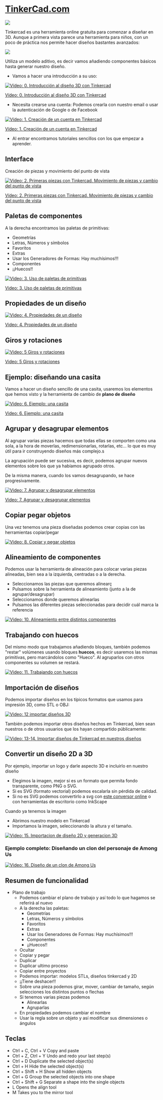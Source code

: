 # [TinkerCad.com](https://www.tinkercad.com/)

![](./images/tinkercad.png)

Tinkercad es una herramienta online gratuita para comenzar a diseñar en 3D. Aunque a primera vista parece una herramienta para niños, con un poco de práctica nos permite hacer diseños bastantes avanzados:

![](./images/notre-dame-tinkercad.png)

Utiliza un modelo aditivo, es decir vamos añadiendo componentes básicos hasta generar nuestro diseño.

* Vamos a hacer una introducción a su uso:

[![Vídeo: 0. Introducción al diseño 3D con  Tinkercad](https://img.youtube.com/vi/P1mPtGoYHq4/0.jpg)](https://drive.google.com/file/d/1CAok4UF-qGb3JR4TMXlm3pS_s-qQC04e/view?usp=sharing)

[Vídeo: 0. Introducción al diseño 3D con  Tinkercad](https://drive.google.com/file/d/1CAok4UF-qGb3JR4TMXlm3pS_s-qQC04e/view?usp=sharing)

* Necesita crearse una cuenta: Podemos crearla con nuestro email o usar la autenticación de Google o de Facebook

[![Vídeo: 1. Creación de un cuenta en Tinkercad](https://img.youtube.com/vi/RLo6XVDkulg/0.jpg)](https://drive.google.com/file/d/1oafxrB9_Afyq467kIS-et7ghOzUb0Zrb/view?usp=sharing)

[Vídeo: 1. Creación de un cuenta en Tinkercad](https://drive.google.com/file/d/1oafxrB9_Afyq467kIS-et7ghOzUb0Zrb/view?usp=sharing)

* Al entrar encontramos tutoriales sencillos con los que empezar a aprender.


## Interface

Creación de piezas y movimiento del punto de vista

[![Vídeo: 2. Primeras piezas con Tinkercad. Movimiento de piezas y cambio del punto de vista](https://img.youtube.com/vi/MdqyZvXOxDU/0.jpg)](https://drive.google.com/file/d/1ZihlMHPM34beEJcGQhUgReaog3JDfdz_/view?usp=sharing)

[Vídeo: 2. Primeras piezas con Tinkercad. Movimiento de piezas y cambio del punto de vista](https://drive.google.com/file/d/1ZihlMHPM34beEJcGQhUgReaog3JDfdz_/view?usp=sharing)

## Paletas de componentes

A la derecha encontramos las paletas de primitivas:

  * Geometrías  
  * Letras, Números y símbolos
  * Favoritos
  * Extras
  * Usar los Generadores de Formas: Hay muchísimos!!!
  * Componentes
  * ¡¡Huecos!!

[![Video: 3. Uso de paletas de primitivas](https://img.youtube.com/vi/Xv_ZSyiRaY8/0.jpg)](https://drive.google.com/file/d/16HLUdWgSOmbnK2T5we5QDWT_EFRt1v0-/view?usp=sharing)

[Video: 3. Uso de paletas de primitivas](https://drive.google.com/file/d/16HLUdWgSOmbnK2T5we5QDWT_EFRt1v0-/view?usp=sharing)

## Propiedades de un diseño

[![Video: 4. Propiedades de un diseño](https://img.youtube.com/vi/-uj2iGIRV38/0.jpg)](https://drive.google.com/file/d/1cBk0I7zdudxTM0j3HgJKdoz-nK02bocn/view?usp=sharing)

[Video: 4. Propiedades de un diseño](https://drive.google.com/file/d/1cBk0I7zdudxTM0j3HgJKdoz-nK02bocn/view?usp=sharing)

## Giros y rotaciones

[![Video: 5 Giros y rotaciones](https://img.youtube.com/vi/pb2iHcSGiQU/0.jpg)](https://drive.google.com/file/d/1Z1YQ0bZRSdEIl9aSInAokpPQ0HU6A36a/view?usp=sharing)

[Video: 5 Giros y rotaciones](https://drive.google.com/file/d/1Z1YQ0bZRSdEIl9aSInAokpPQ0HU6A36a/view?usp=sharing)

## Ejemplo: diseñando una casita

Vamos a hacer un diseño sencillo de una casita, usaremos los elementos que hemos visto y la herramienta de cambio de **plano de diseño**

[![Video: 6. Ejemplo: una casita](https://img.youtube.com/vi/hAMeqIeFUXE/0.jpg)](https://drive.google.com/file/d/1_eg8brz1fdx0EWn70wXMl7xLcq2DXGzD/view?usp=sharing)

[Video: 6. Ejemplo: una casita](https://drive.google.com/file/d/1_eg8brz1fdx0EWn70wXMl7xLcq2DXGzD/view?usp=sharing)

## Agrupar y desagrupar elementos

Al agrupar varias piezas hacemos que todas ellas se comporten como una sola, a la hora de moverlas, redimensionarlas, rotarlas, etc... lo que es muy útil para ir construyendo diseños más complejo.s

La agrupación puede ser sucesiva, es decir, podemos agrupar nuevos elementos sobre los que ya habíamos agrupado otros.

De la misma manera, cuando los vamos desagrupando, se hace progresivamente.

[![Video: 7. Agrupar y desagrupar elementos](https://img.youtube.com/vi/BQqTM9iM89U/0.jpg)](https://drive.google.com/file/d/1tQCUuhg-krdwzpap2_xn_qtJgFC4c7fi/view?usp=sharing)

[Video: 7. Agrupar y desagrupar elementos](https://drive.google.com/file/d/1tQCUuhg-krdwzpap2_xn_qtJgFC4c7fi/view?usp=sharing)


## Copiar pegar objetos

Una vez tenemos una pieza diseñadas podemos crear copias con las herramientas copiar/pegar

[![Video: 8. Copiar y pegar objetos](https://img.youtube.com/vi/KN5zTTwtLZQ/0.jpg)](https://drive.google.com/file/d/1yQ3EsfXe2o7lxrtGO4tjAE4825x1BhGm/view?usp=sharing)

## Alineamiento de componentes

Podemos usar la herramienta de alineación para colocar varias piezas alineadas, bien sea a la izquierda, centradas o a la derecha.

* Seleccionamos las piezas que queremos alinearç
* Pulsamos sobre la herramienta de alineamiento (junto a la de agrupar/desagrupar)
* Seleccionamos donde queremos alinearlas
* Pulsamos las diferentes piezas seleccionadas para decidir cuál marca la referencia

[![Video: 10. Alineamiento entre distintos componentes](https://img.youtube.com/vi/vStwTeyoQrs/0.jpg)](https://drive.google.com/file/d/1lBoD6ih0AnDRIEmQk64PCrGwjUPkSQkf/view?usp=sharing)

## Trabajando con huecos

Del mismo modo que trabajamos añadiendo bloques, también podemos "restar" volúmenes usando bloques **huecos**, es decir usaremos las mismas primitivas, pero marcándolos como "Hueco". Al agruparlos con otros componentes su volumen se restará.

[![Video: 11. Trabajando con huecos](https://img.youtube.com/vi/vXhMgF0qSNw/0.jpg)](https://drive.google.com/file/d/1UrR2SUDeJQ8VyW2t3psS7Cbq6P8ka5xo/view?usp=sharing)

## Importación de diseños

Podemos importar diseños en los típicos formatos que usamos para impresión 3D, como STL o OBJ:


[![Video:  12 importar diseños 3D](https://img.youtube.com/vi/1fIqzxa-wDk/0.jpg)](https://drive.google.com/file/d/1BCsiSAVEP_7GIhR3HvwxCJzEd-5E3V9R/view?usp=sharing)

También podemos importar otros diseños hechos en Tinkercad, bien sean nuestros o de otros usuarios que los hayan compartido públicamente:

[![Video: 13-14. Importar diseños de Tinkercad en nuestros diseños](https://img.youtube.com/vi/VW8qxS0n1Tg/0.jpg)](https://drive.google.com/file/d/1CCF0-jN_-DKovmkd5e_KuzjRyGSCxb-D/view?usp=sharing)

## Convertir un diseño 2D a 3D

Por ejemplo, importar un logo y darle aspecto 3D e incluirlo en nuestro diseño

* Elegimos la imagen, mejor si es un formato que permita fondo transparente, como PNG o SVG. 
* Si es SVG (formato vectorial) podemos escalarla sin pérdida de calidad.
* Si no es SVG podemos convertirlo a svg con [este conversor online](https://image.online-convert.com/) o con herramientas de escritorio como InkScape

Cuando ya tenemos la imagen

* Abrimos nuestro modelo en Tinkercad
* Importamos la imagen, seleccionando la altura y el tamaño.

[![Video: 15. Importacion de diseño 2D y generacion 3D](https://img.youtube.com/vi/Gza1Cd8K508/0.jpg)](https://drive.google.com/file/d/1lJ-ubht1ZeSKClBxQxywcur88ECGr5zf/view?usp=sharing)

### Ejemplo completo: Diseñando un clon del personaje de Among Us

[![Video: 16. Diseño de un clon de Among Us](https://img.youtube.com/vi/1BXxVjlM5y0/0.jpg)](https://drive.google.com/file/d/1oEkljypXH0uvzGGhi8uXANygH72-USHR/view?usp=sharing)

## Resumen de funcionalidad

* Plano de trabajo
    * Podemos cambiar el plano de trabajo y así todo lo que hagamos se referirá al nuevo
  * A la derecha las paletas:
    * Geometrías  
    * Letras, Números y símbolos
    * Favoritos
    * Extras
    * Usar los Generadores de Formas: Hay muchísimos!!!
    * Componentes
    * ¡¡Huecos!!
  * Ocultar
  * Copiar y pegar
  * Duplicar
  * Duplicar ultimo proceso
  * Copiar entre proyectos
  * Podemos importar: modelos STLs, diseños tinkercad y 2D
  * ¡¡Tiene deshacer!!
  * Sobre una pieza podemos girar, mover, cambiar de tamaño, según selecciones los distintos puntos o flechas
  * Si tenemos varias piezas podemos
      * Alinearlas
      * Agruparlas
  * En propiedades podemos cambiar el nombre  
  * Usar la regla sobre un objeto y así modificar sus dimensiones o ángulos

## Teclas


* Ctrl + C, Ctrl + V Copy and paste
* Ctrl + Z, Ctrl + Y Undo and redo your last step(s)
* Ctrl + D Duplicate the selected object(s)
* Ctrl + H Hide the selected object(s)
* Ctrl + Shift + H Show all hidden objects
* Ctrl + G Group the selected objects into one shape
* Ctrl + Shift + G Separate a shape into the single objects
* L Opens the align tool
* M Takes you to the mirror tool

